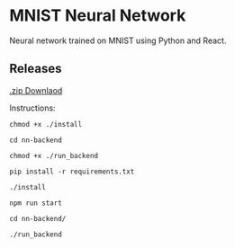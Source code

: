 # MNIST Neural Network

Neural network trained on MNIST using Python and React.

## Releases

[.zip Downlaod](/mnist_only.zip)

Instructions:

```
chmod +x ./install

cd nn-backend

chmod +x ./run_backend

pip install -r requirements.txt

./install

npm run start

cd nn-backend/

./run_backend
```
